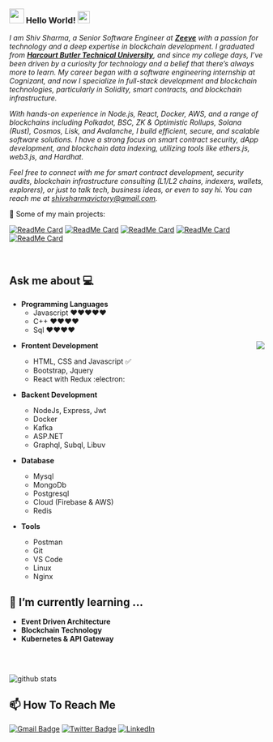 ### <img src="https://github.com/axshivam/axshivam/blob/master/Assets/Hi.gif" width="29px"> Hello World!&nbsp;<img src="https://github.com/axshivam/axshivam/blob/master/Assets/Earth.gif" width="24px">

<em>I am Shiv Sharma, a Senior Software Engineer at <a href="https://www.zeeve.io/"><b> Zeeve</b></a> with a passion for technology and a deep expertise in blockchain development.
I graduated from <a href="https://hbtu.ac.in/"><b> Harcourt Butler Technical University</b></a>, and since my college days, I’ve been driven by a curiosity for technology and a belief that there’s always more to learn. My career began with a software engineering internship at Cognizant, and now I specialize in full-stack development and blockchain technologies, particularly in Solidity, smart contracts, and blockchain infrastructure.

With hands-on experience in Node.js, React, Docker, AWS, and a range of blockchains including Polkadot, BSC, ZK & Optimistic Rollups, Solana (Rust), Cosmos, Lisk, and Avalanche, I build efficient, secure, and scalable software solutions. I have a strong focus on smart contract security, dApp development, and blockchain data indexing, utilizing tools like ethers.js, web3.js, and Hardhat.

Feel free to connect with me for smart contract development, security audits, blockchain infrastructure consulting (L1/L2 chains, indexers, wallets, explorers), or just to talk tech, business ideas, or even to say hi. You can reach me at shivsharmavictory@gmail.com.</em>
<br>


🚀 Some of my main projects:

[![ReadMe Card](https://my-readme-stats-axshivam.vercel.app/api/pin/?username=axshivam&repo=Url-Feeder-Service)](https://github.com/axshivam/Url-Feeder-Service)
[![ReadMe Card](https://my-readme-stats-axshivam.vercel.app/api/pin/?username=axshivam&repo=Github-fetcher)](https://github.com/axshivam/Github-fetcher)
[![ReadMe Card](https://my-readme-stats-axshivam.vercel.app/api/pin/?username=axshivam&repo=virtual-classroom-api)](https://github.com/axshivam/Url-Feeder-Service)
[![ReadMe Card](https://my-readme-stats-axshivam.vercel.app/api/pin/?username=axshivam&repo=product-store-site)](https://github.com/axshivam/product-store-site)
[![ReadMe Card](https://my-readme-stats-axshivam.vercel.app/api/pin/?username=axshivam&repo=Book-Record-Management)](https://github.com/axshivam/Book-Record-Management)

<br>

## Ask me about :computer: 
- **Programming Languages**
	- Javascript ❤️❤️❤️❤️❤️
	- C++ ❤️❤️❤️❤️
	- Sql ❤️❤️❤️❤️

<img align="right" src="https://github.com/axshivam/axshivam/blob/master/Assets/Developer.gif"/>

- **Frontent Development**
	- HTML, CSS and Javascript :white_check_mark:
	- Bootstrap, Jquery
	- React with Redux :electron:

- **Backent Development**
	- NodeJs, Express, Jwt
	- Docker
	- Kafka
	- ASP.NET
	- Graphql, Subql, Libuv 

- **Database**
	- Mysql
	- MongoDb
	- Postgresql
	- Cloud (Firebase & AWS)
	- Redis


- **Tools**
	- Postman
	- Git
	- VS Code
	- Linux
	- Nginx

## 🌱 I’m currently learning ...
- **Event Driven Architecture**
- **Blockchain Technology**
- **Kubernetes & API Gateway**
<br/>
  <br/>


![github stats](https://my-readme-stats-axshivam.vercel.app/api?username=axshivam&show_icons=true)



## 📫 How To Reach Me
[![Gmail Badge](https://img.shields.io/badge/-Gmail-c14438?style=flat-square&logo=Gmail&logoColor=white&link=mailto:contato.weltonf@gmail.com)](mailto:contato.shivsharmavictory@gmail.com)
[![Twitter Badge](https://img.shields.io/badge/-Twitter-1da1f2?style=flat-square&labelColor=1da1f2&logo=twitter&logoColor=white&link=https://www.twitter.com/_weltonfelix/)](https://www.twitter.com/axshivam/)
<a href="https://www.linkedin.com/in/axshivam" target="_blank"><img src="https://img.shields.io/badge/LinkedIn-%230077B5.svg?&style=flat-square&logo=linkedin&logoColor=white" alt="LinkedIn"></a>

